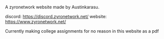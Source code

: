 A zyronetwork website made by Austinkarasu. 

discord:  https://discord.zyronetwork.net/
website: https://www.zyronetwork.net/


Currently making college assignments for no reason in this website as a pdf
